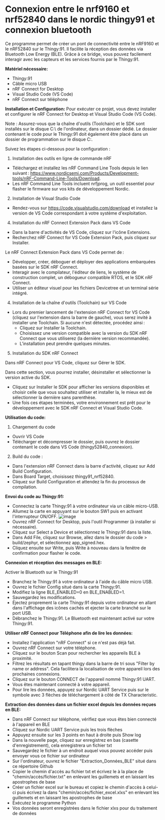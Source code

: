 # Connexion entre le nrf9160 et nrf52840 dans le nordic thingy91 et connexion bluetooth

Ce programme permet de créer un pont de connectivité entre le nRF9160 et le nRF52840 sur le Thingy:91. Il facilite la réception des données via Bluetooth Low Energy (BLE). Grâce à ce bridge, vous pouvez facilement interagir avec les capteurs et les services fournis par le Thingy:91.

**Matériel nécessaire:**
- Thingy:91
- Câble micro USB
- nRF Connect for Desktop
- Visual Studio Code (VS Code)
- nRF Connect sur téléphone

**Installation et Configuration:**
Pour exécuter ce projet, vous devez installer et configurer le nRF Connect for Desktop et Visual Studio Code (VS Code). 

Note : Assurez-vous que la chaîne d'outils (Toolchain) et le SDK sont installés sur le disque C:\ de l'ordinateur, dans un dossier dédié. Le dossier contenant le code pour le Thingy:91 doit également être placé dans un dossier de programmation sur le disque C:\.

Suivez les étapes ci-dessous pour la configuration :
1. Installation des outils en ligne de commande nRF
  - Téléchargez et installez les nRF Command Line Tools depuis le lien suivant : https://www.nordicsemi.com/Products/Development-tools/nRF-Command-Line-Tools/Download.
  - Les nRF Command Line Tools incluent nrfjprog, un outil essentiel pour flasher le firmware sur vos kits de développement Nordic.

2. Installation de Visual Studio Code
  - Rendez-vous sur https://code.visualstudio.com/download et installez la version de VS Code correspondant à votre système d'exploitation.

4. Installation du nRF Connect Extension Pack dans VS Code
  - Dans la barre d'activités de VS Code, cliquez sur l'icône Extensions.
  - Recherchez nRF Connect for VS Code Extension Pack, puis cliquez sur Installer.

Le nRF Connect Extension Pack dans VS Code permet de :
  - Développer, créer, déboguer et déployer des applications embarquées basées sur le SDK nRF Connect.
  - Interagir avec le compilateur, l'éditeur de liens, le système de construction complet, un débogueur compatible RTOS, et le SDK nRF Connect.
  - Utiliser un éditeur visuel pour les fichiers Devicetree et un terminal série intégré.

4. Installation de la chaîne d'outils (Toolchain) sur VS Code
- Lors du premier lancement de l'extension nRF Connect for VS Code (cliquez sur l'extension dans la barre de gauche), vous serez invité à installer une Toolchain. Si aucune n'est détectée, procédez ainsi :
    - Cliquez sur Installer la Toolchain.
    - Choisissez une version compatible avec la version du SDK nRF Connect que vous utiliserez (la dernière version recommandée).
    - L'installation peut prendre quelques minutes.

5. Installation du SDK nRF Connect

Dans nRF Connect pour VS Code, cliquez sur Gérer le SDK.

Dans cette section, vous pourrez installer, désinstaller et sélectionner la version active du SDK.
- Cliquez sur Installer le SDK pour afficher les versions disponibles et choisir celle que vous souhaitez utiliser et installer la, le mieux est de sélectionner la dernière sans parenthèse.
- Une fois ces étapes terminées, votre environnement est prêt pour le développement avec le SDK nRF Connect et Visual Studio Code.


**Utilisation du code:**
1. Chargement du code
- Ouvrir VS Code
- Télécharger et décompresser le dossier, puis ouvrez le dossier contenant le code dans VS Code (thingy52840_connexion).

2. Build du code :
- Dans l'extension nRF Connect dans la barre d'activité, cliquez sur Add Build Configuration.
- Dans Board Target, choisissez thingy91_nrf52840.
- Cliquez sur Build Configuration et attendez la fin du processus de compilation.

**Envoi du code au Thingy:91:**
- Connectez la carte Thingy:91 à votre ordinateur via un câble micro-USB.
- Allumez la carte en appuyant sur le bouton SW1 puis en activant l'interrupteur ON/OFF.
![image](https://github.com/user-attachments/assets/ea1b6834-e06b-45cd-a242-337154133790)
- Ouvrez nRF Connect for Desktop, puis l'outil Programmer (à installer si nécessaire).
- Cliquez sur Select a Device et sélectionnez le Thingy:91 dans la liste.
- Dans Add File, cliquez sur Browse, allez dans le dossier du code > build/zephyr, et sélectionnez app_signed.hex.
- Cliquez ensuite sur Write, puis Write à nouveau dans la fenêtre de confirmation pour flasher le code.

**Connexion et réception des messages en BLE:**

Activer le Bluetooth sur le Thingy:91
- Branchez le Thingy:91 à votre ordinateur à l'aide du câble micro USB.
- Ouvrez le fichier Config situé dans la carte Thingy:91.
- Modifiez la ligne BLE_ENABLED=0 en BLE_ENABLED=1.
- Sauvegardez les modifications.
- Éjectez proprement la carte Thingy:91 depuis votre ordinateur en allant dans l'affichage des icônes cachés et ejecter la carte branché sur le port USB.
- Débranchez le Thingy:91.
Le Bluetooth est maintenant activé sur votre Thingy:91.

**Utiliser nRF Connect pour Téléphone afin de lire les données:**
- Installez l'application "nRF Connect" si ce n'est pas déjà fait.
- Ouvrez nRF Connect sur votre téléphone.
- Cliquez sur le bouton Scan pour rechercher les appareils BLE à proximité.
- Filtrez les résultats en tapant thingy dans la barre de tri sous "Filter by name or address". Cela facilitera la localisation de votre appareil lors des prochaines connexions.
- Cliquez sur le bouton CONNECT de l'appareil nommé Thingy:91 UART.
- Vous êtes maintenant connecté à votre appareil.
- Pour lire les données, appuyez sur Nordic UART Service puis sur le symbole avec 3 flèches de téléchargement à côté de TX Characteristic.

**Extraction des données dans un fichier excel depuis les données reçues en BLE:**
- Dans nRF Connect sur téléphone, vérifiez que vous êtes bien connecté à l'appareil en BLE
- Cliquez sur Nordic UART Service puis les trois flèches
- Appuyez ensuite sur les 3 points en haut à droite puis Show log
- Dans la nouvelle page, cliquez sur enregistrez en bas (casette d'enregistrement), cela enregistrera un fichier txt
- Sauvegardez le fichier à un endroit auquel vous pouvez accéder puis envoyer vous ce fichier sur ordinateur
- Sur l'ordinateur, ouvrez le fichier "Extraction_Données_BLE" situé dans ce répertoire Github
- Copier le chemin d'accès au fichier txt et écrivez le à la place de "chemin/accès/fichier.txt" en enlevant les guillemets et en laissant les apostrophes de base
- Créer un fichier excel sur le bureau et copiez le chemin d'accès à celui-ci puis écrivez la dans "chemin/accès/fichier_excel.xlxs" en enlevant les guillemets et en laissant les apostrophes de base
- Exécutez le programme Python
- Vos données seront enregistrées dans le fichier xlxs pour du traitement de données
